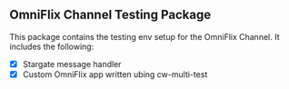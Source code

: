 ## OmniFlix Channel Testing Package
This package contains the testing env setup for the OmniFlix Channel. It includes the following:
- [x] Stargate message handler
- [x] Custom OmniFlix app written ubing cw-multi-test